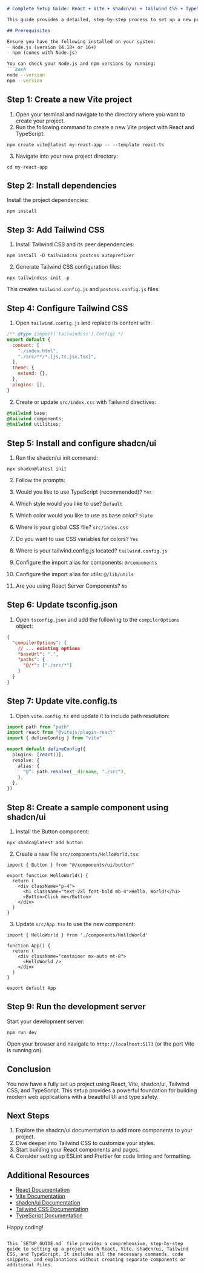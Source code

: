 ```markdown
# Complete Setup Guide: React + Vite + shadcn/ui + Tailwind CSS + TypeScript

This guide provides a detailed, step-by-step process to set up a new project using React, Vite, shadcn/ui, Tailwind CSS, and TypeScript. Follow these instructions carefully to create a powerful, modern web development environment.

## Prerequisites

Ensure you have the following installed on your system:
- Node.js (version 14.18+ or 16+)
- npm (comes with Node.js)

You can check your Node.js and npm versions by running:
```bash
node --version
npm --version
```

## Step 1: Create a new Vite project

1. Open your terminal and navigate to the directory where you want to create your project.
2. Run the following command to create a new Vite project with React and TypeScript:


```shellscript
npm create vite@latest my-react-app -- --template react-ts
```

3. Navigate into your new project directory:


```shellscript
cd my-react-app
```

## Step 2: Install dependencies

Install the project dependencies:

```shellscript
npm install
```

## Step 3: Add Tailwind CSS

1. Install Tailwind CSS and its peer dependencies:


```shellscript
npm install -D tailwindcss postcss autoprefixer
```

2. Generate Tailwind CSS configuration files:


```shellscript
npx tailwindcss init -p
```

This creates `tailwind.config.js` and `postcss.config.js` files.

## Step 4: Configure Tailwind CSS

1. Open `tailwind.config.js` and replace its content with:


```javascript
/** @type {import('tailwindcss').Config} */
export default {
  content: [
    "./index.html",
    "./src/**/*.{js,ts,jsx,tsx}",
  ],
  theme: {
    extend: {},
  },
  plugins: [],
}
```

2. Create or update `src/index.css` with Tailwind directives:


```css
@tailwind base;
@tailwind components;
@tailwind utilities;
```

## Step 5: Install and configure shadcn/ui

1. Run the shadcn/ui init command:


```shellscript
npx shadcn@latest init
```

2. Follow the prompts:

1. Would you like to use TypeScript (recommended)? `Yes`
2. Which style would you like to use? `Default`
3. Which color would you like to use as base color? `Slate`
4. Where is your global CSS file? `src/index.css`
5. Do you want to use CSS variables for colors? `Yes`
6. Where is your tailwind.config.js located? `tailwind.config.js`
7. Configure the import alias for components: `@/components`
8. Configure the import alias for utils: `@/lib/utils`
9. Are you using React Server Components? `No`





## Step 6: Update tsconfig.json

1. Open `tsconfig.json` and add the following to the `compilerOptions` object:


```json
{
  "compilerOptions": {
    // ... existing options
    "baseUrl": ".",
    "paths": {
      "@/*": ["./src/*"]
    }
  }
}
```

## Step 7: Update vite.config.ts

1. Open `vite.config.ts` and update it to include path resolution:


```typescript
import path from "path"
import react from "@vitejs/plugin-react"
import { defineConfig } from "vite"

export default defineConfig({
  plugins: [react()],
  resolve: {
    alias: {
      "@": path.resolve(__dirname, "./src"),
    },
  },
})
```

## Step 8: Create a sample component using shadcn/ui

1. Install the Button component:


```shellscript
npx shadcn@latest add button
```

2. Create a new file `src/components/HelloWorld.tsx`:


```typescriptreact
import { Button } from "@/components/ui/button"

export function HelloWorld() {
  return (
    <div className="p-4">
      <h1 className="text-2xl font-bold mb-4">Hello, World!</h1>
      <Button>Click me</Button>
    </div>
  )
}
```

3. Update `src/App.tsx` to use the new component:


```typescriptreact
import { HelloWorld } from './components/HelloWorld'

function App() {
  return (
    <div className="container mx-auto mt-8">
      <HelloWorld />
    </div>
  )
}

export default App
```

## Step 9: Run the development server

Start your development server:

```shellscript
npm run dev
```

Open your browser and navigate to `http://localhost:5173` (or the port Vite is running on).

## Conclusion

You now have a fully set up project using React, Vite, shadcn/ui, Tailwind CSS, and TypeScript. This setup provides a powerful foundation for building modern web applications with a beautiful UI and type safety.

## Next Steps

1. Explore the shadcn/ui documentation to add more components to your project.
2. Dive deeper into Tailwind CSS to customize your styles.
3. Start building your React components and pages.
4. Consider setting up ESLint and Prettier for code linting and formatting.


## Additional Resources

- [React Documentation](https://reactjs.org/)
- [Vite Documentation](https://vitejs.dev/)
- [shadcn/ui Documentation](https://ui.shadcn.com/)
- [Tailwind CSS Documentation](https://tailwindcss.com/)
- [TypeScript Documentation](https://www.typescriptlang.org/)


Happy coding!

```plaintext

This `SETUP_GUIDE.md` file provides a comprehensive, step-by-step guide to setting up a project with React, Vite, shadcn/ui, Tailwind CSS, and TypeScript. It includes all the necessary commands, code snippets, and explanations without creating separate components or additional files.
```